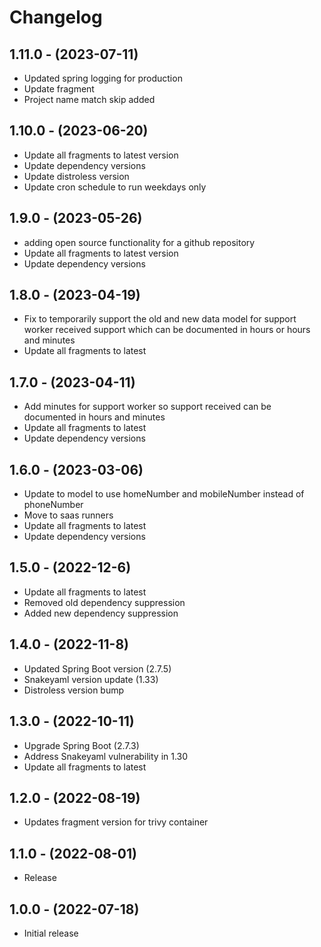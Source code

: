 # Changelog

## 1.11.0 - (2023-07-11)
* Updated spring logging for production
* Update fragment
* Project name match skip added

## 1.10.0 - (2023-06-20)
* Update all fragments to latest version
* Update dependency versions
* Update distroless version
* Update cron schedule to run weekdays only 

## 1.9.0 - (2023-05-26)
* adding open source functionality for a github repository
* Update all fragments to latest version
* Update dependency versions

## 1.8.0 - (2023-04-19)
* Fix to temporarily support the old and new data model for support worker received support which can be documented in hours or hours and minutes
* Update all fragments to latest

## 1.7.0 - (2023-04-11)
* Add minutes for support worker so support received can be documented in hours and minutes
* Update all fragments to latest
* Update dependency versions

## 1.6.0 - (2023-03-06)
* Update to model to use homeNumber and mobileNumber instead of phoneNumber
* Move to saas runners
* Update all fragments to latest
* Update dependency versions

## 1.5.0 - (2022-12-6)

* Update all fragments to latest
* Removed old dependency suppression
* Added new dependency suppression

## 1.4.0 - (2022-11-8)

* Updated Spring Boot version (2.7.5)
* Snakeyaml version update (1.33)
* Distroless version bump

## 1.3.0 - (2022-10-11)

* Upgrade Spring Boot (2.7.3)
* Address Snakeyaml vulnerability in 1.30
* Update all fragments to latest

## 1.2.0 - (2022-08-19)

* Updates fragment version for trivy container

## 1.1.0 - (2022-08-01)

* Release

## 1.0.0 - (2022-07-18)

* Initial release
